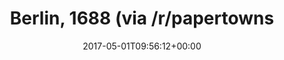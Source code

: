 ---
retweeted: false
source: <a href="http://mvilla.it/fenix" rel="nofollow">Fenix for Android</a>
entities:
  user_mentions: []
  urls: []
  symbols: []
  media:
  - expanded_url: https://twitter.com/bascht/status/858983383854178304/photo/1
    indices:
    - '33'
    - '56'
    url: https://t.co/83bG76Fjad
    media_url: http://pbs.twimg.com/media/C-u41S8XoAIyJ2s.jpg
    id_str: '858983379701833730'
    id: '858983379701833730'
    media_url_https: https://pbs.twimg.com/media/C-u41S8XoAIyJ2s.jpg
    sizes:
      large:
        w: '1600'
        h: '1093'
        resize: fit
      thumb:
        w: '150'
        h: '150'
        resize: crop
      medium:
        w: '1200'
        h: '820'
        resize: fit
      small:
        w: '680'
        h: '465'
        resize: fit
    type: photo
    display_url: pic.twitter.com/83bG76Fjad
  hashtags: []
display_text_range:
- '0'
- '56'
favorite_count: '2'
id_str: '858983383854178304'
truncated: false
retweet_count: '0'
id: '858983383854178304'
possibly_sensitive: false
created_at: Mon May 01 09:56:12 +0000 2017
favorited: false
full_text: Berlin, 1688 (via /r/papertowns)
lang: nl
extended_entities:
  media:
  - expanded_url: https://twitter.com/bascht/status/858983383854178304/photo/1
    indices:
    - '33'
    - '56'
    url: https://t.co/83bG76Fjad
    media_url: http://pbs.twimg.com/media/C-u41S8XoAIyJ2s.jpg
    id_str: '858983379701833730'
    id: '858983379701833730'
    media_url_https: https://pbs.twimg.com/media/C-u41S8XoAIyJ2s.jpg
    sizes:
      large:
        w: '1600'
        h: '1093'
        resize: fit
      thumb:
        w: '150'
        h: '150'
        resize: crop
      medium:
        w: '1200'
        h: '820'
        resize: fit
      small:
        w: '680'
        h: '465'
        resize: fit
    type: photo
    display_url: pic.twitter.com/83bG76Fjad
tags:
- pesos:twitter
date: '2017-05-01T09:56:12+00:00'
src: https://twitter.com/bascht/status/858983383854178304
original_url: https://twitter.com/bascht/status/858983383854178304
type: twitter_tweet
media_url: https://img.bascht.com/twitter/pbs.twimg.com/media/C-u41S8XoAIyJ2s.jpg
text: Berlin, 1688 (via /r/papertowns)
title: Berlin, 1688 (via /r/papertowns

---